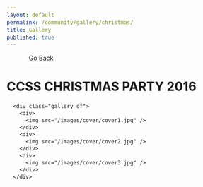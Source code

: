 ```yaml
---
layout: default
permalink: /community/gallery/christmas/
title: Gallery
published: true
---
```


<a style="margin-left:50px" href="{{ site.baseurl }}/community/gallery/">Go Back</a>

<div class='content-wrap'>

<div class="gEvents">
      <h1> CCSS CHRISTMAS PARTY 2016</h1>

      <div class="gallery cf">
        <div>
          <img src="/images/cover/cover1.jpg" />
        </div>
        <div>
          <img src="/images/cover/cover2.jpg" />
        </div>
        <div>
          <img src="/images/cover/cover3.jpg" />
        </div>
      </div>
</div>



<script src="{{ site.baseurl }}/js/gallery.js"></script>
